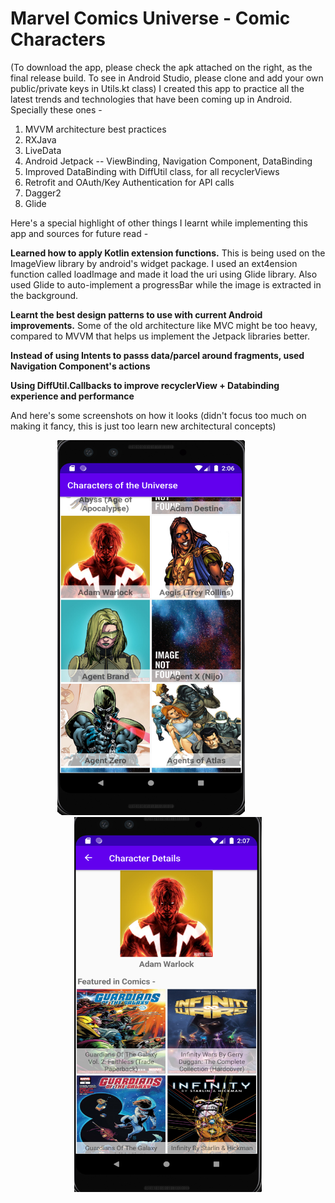 # Marvel Comics Universe - Comic Characters 
(To download the app, please check the apk attached on the right, as the final release build. To see in Android Studio, please clone and add your own public/private keys in Utils.kt class)
I created this app to practice all the latest trends and technologies that have been coming up in Android.  Specially these ones - 

 1. MVVM architecture best practices
 2. RXJava
 3. LiveData
 4. Android Jetpack -- ViewBinding, Navigation Component, DataBinding 
 5. Improved DataBinding with DiffUtil class, for all recyclerViews 
 6. Retrofit and OAuth/Key Authentication for API calls
 7. Dagger2
 8. Glide 
 
Here's a special highlight of other things I learnt while implementing this app and sources for future read - 

<b>Learned how to apply Kotlin extension functions.</b> This is being used on the ImageView library by android's widget package. I used an ext4ension function called loadImage and made it load the uri using Glide library. Also used Glide to auto-implement a progressBar while the image is extracted in the background.  

<b>Learnt the best design patterns to use with current Android improvements.</b> Some of the old architecture like MVC might be too heavy, compared to MVVM that helps us implement the Jetpack libraries better.

<b>Instead of using Intents to passs data/parcel around fragments, used Navigation Component's actions </b> 

<b>Using DiffUtil.Callbacks to improve recyclerView + Databinding experience and performance </b>

And here's some screenshots on how it looks (didn't focus too much on making it fancy, this is just too learn new architectural concepts)

<div align="center">
  <img src="screenshot_mainPage.png" width="300px" height="600px"</img>
   <img height="0" width="50px">
   <img src="screenshot_detailsPage.png" width="300px" height="600px"</img> 
</div>
